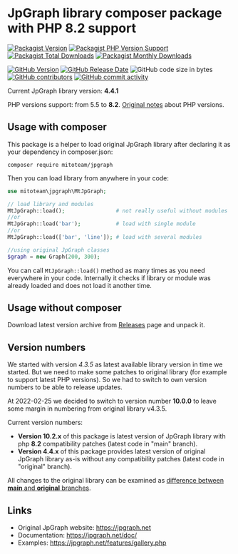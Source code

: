 # JpGraph library composer package with PHP 8.2 support 

[![Packagist Version](https://img.shields.io/packagist/v/mitoteam/jpgraph?include_prereleases&style=flat-square&logo=packagist)](https://packagist.org/packages/mitoteam/jpgraph)
[![Packagist PHP Version Support](https://img.shields.io/packagist/php-v/mitoteam/jpgraph?style=flat-square&logo=php)](https://github.com/mitoteam/jpgraph)
[![Packagist Total Downloads](https://img.shields.io/packagist/dt/mitoteam/jpgraph?style=flat-square)](https://packagist.org/packages/mitoteam/jpgraph/stats)
[![Packagist Monthly Downloads](https://img.shields.io/packagist/dm/mitoteam/jpgraph?style=flat-square)](https://packagist.org/packages/mitoteam/jpgraph/stats)

[![GitHub Version](https://img.shields.io/github/v/release/mitoteam/jpgraph?style=flat-square&logo=github)](https://github.com/mitoteam/jpgraph)
[![GitHub Release Date](https://img.shields.io/github/release-date/mitoteam/jpgraph?style=flat-square)](https://github.com/mitoteam/jpgraph/releases)
![GitHub code size in bytes](https://img.shields.io/github/languages/code-size/mitoteam/jpgraph?style=flat-square)
[![GitHub contributors](https://img.shields.io/github/contributors-anon/mitoteam/jpgraph?style=flat-square)](https://github.com/mitoteam/jpgraph/graphs/contributors)
[![GitHub commit activity](https://img.shields.io/github/commit-activity/y/mitoteam/jpgraph?style=flat-square)](https://github.com/mitoteam/jpgraph/commits)

Current JpGraph library version: **4.4.1**

PHP versions support: from 5.5 to **8.2**. [Original notes](https://jpgraph.net/download/manuals/chunkhtml/ch01s05.html) about PHP versions.


## Usage with composer

This package is a helper to load original JpGraph library after declaring it as your dependency in composer.json:

```
composer require mitoteam/jpgraph
```

Then you can load library from anywhere in your code:
```php
use mitoteam\jpgraph\MtJpGraph;

// load library and modules
MtJpGraph::load();                # not really useful without modules
//or
MtJpGraph::load('bar');           # load with single module
//or
MtJpGraph::load(['bar', 'line']); # load with several modules

//using original JpGraph classes
$graph = new Graph(200, 300);
```

You can call `MtJpGraph::load()` method as many times as you need everywhere in your code. Internally it checks if library or module was already loaded and does not load it another time.

## Usage without composer

Download latest version archive from [Releases](https://github.com/mitoteam/jpgraph/releases) page and unpack it.

## Version numbers

We started with version _4.3.5_ as latest available library version in time we started. But we need to make some patches to original library (for example to support latest PHP versions). So we had to switch to own version numbers to be able to release updates.

At 2022-02-25 we decided to switch to version number **10.0.0** to leave some margin in numbering from original library v4.3.5.

Current version numbers:

* **Version 10.2.x** of this package is latest version of JpGraph library with php **8.2** compatibility patches (latest code in "main" branch).
* **Version 4.4.x** of this package provides latest version of original JpGraph library as-is without any compatibility patches (latest code in "original" branch).

All changes to the original library can be examined as [difference between **main** and **original** branches](https://github.com/mitoteam/jpgraph/compare/original..main#files_bucket).

## Links

* Original JpGraph website: https://jpgraph.net
* Documentation: https://jpgraph.net/doc/
* Examples: https://jpgraph.net/features/gallery.php
